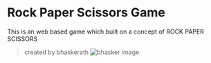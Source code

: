 # Rock Paper Scissors Game
This is an web based game which built on a concept of ROCK PAPER SCISSORS

> created by bhaskerath
![bhasker image](https://static.vecteezy.com/system/resources/previews/000/690/792/non_2x/rock-paper-scissors-hand-icons-vector.jpg)
